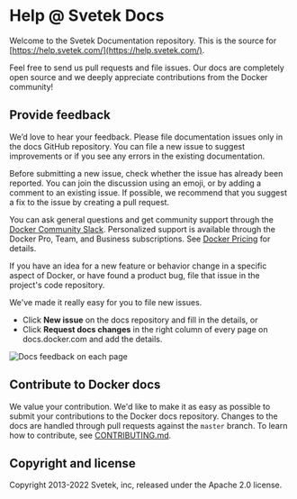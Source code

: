 # Help @ Svetek Docs

Welcome to the Svetek Documentation repository. This is the source for
[https://help.svetek.com/](https://help.svetek.com/).

Feel free to send us pull requests and file issues. Our docs are completely
open source and we deeply appreciate contributions from the Docker community!

## Provide feedback

We’d love to hear your feedback. Please file documentation issues only in the
docs GitHub repository. You can file a new issue to suggest improvements or if
you see any errors in the existing documentation.

Before submitting a new issue, check whether the issue has already been
reported. You can join the discussion using an emoji, or by adding a comment to
an existing issue. If possible, we recommend that you suggest a fix to the issue
by creating a pull request.

You can ask general questions and get community support through the [Docker
Community Slack](http://dockr.ly/slack). Personalized support is available
through the Docker Pro, Team, and Business subscriptions. See [Docker
Pricing](https://www.docker.com/pricing) for details.

If you have an idea for a new feature or behavior change in a specific aspect of
Docker, or have found a product bug, file that issue in the project's code
repository.

We've made it really easy for you to file new issues.

- Click **New issue** on the docs repository and fill in the details, or
- Click **Request docs changes** in the right column of every page on
  docs.docker.com and add the details.

![Docs feedback on each page](/opensource/images/docs-site-feedback.png)

## Contribute to Docker docs

We value your contribution. We'd like to make it as easy as possible to submit
your contributions to the Docker docs repository. Changes to the docs are
handled through pull requests against the `master` branch. To learn how to
contribute, see [CONTRIBUTING.md](CONTRIBUTING.md).

## Copyright and license

Copyright 2013-2022 Svetek, inc, released under the Apache 2.0 license.
